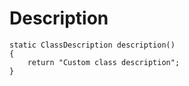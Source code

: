 # Description

```X++
static ClassDescription description()
{
    return "Custom class description";
}
```
